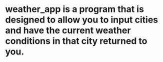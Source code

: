 # weather_app is a program that is designed to allow you to input cities and have the current weather conditions in that city returned to you.
